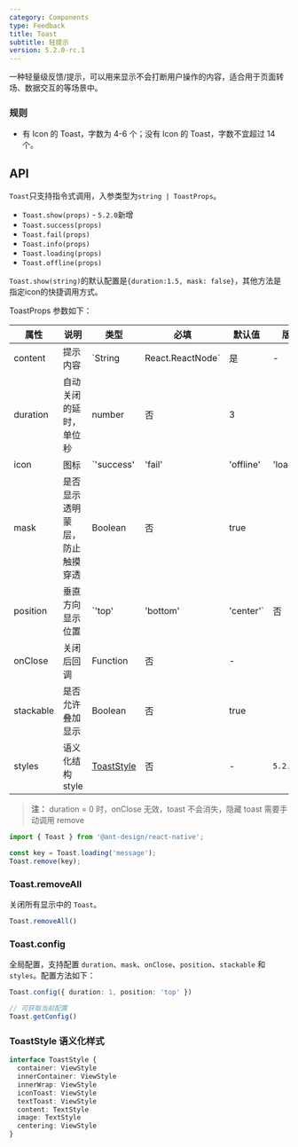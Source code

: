 ```yaml
---
category: Components
type: Feedback
title: Toast
subtitle: 轻提示
version: 5.2.0-rc.1
---
```


一种轻量级反馈/提示，可以用来显示不会打断用户操作的内容，适合用于页面转场、数据交互的等场景中。

### 规则
- 有 Icon 的 Toast，字数为 4-6 个；没有 Icon 的 Toast，字数不宜超过 14 个。

## API

`Toast`只支持指令式调用，入参类型为`string | ToastProps`。

- `Toast.show(props)` - `5.2.0`新增
- `Toast.success(props)`
- `Toast.fail(props)`
- `Toast.info(props)`
- `Toast.loading(props)`
- `Toast.offline(props)`

`Toast.show(string)`的默认配置是`{duration:1.5, mask: false}`，其他方法是指定icon的快捷调用方式。

ToastProps 参数如下：

|    属性    | 说明                           | 类型      | 必填 | 默认值 | 版本 |
| --------  | ------------------------------ | -------- | --- | ------ | ------|
| content   | 提示内容                        | `String | React.ReactNode`   | 是   |  -     ||
| duration  | 自动关闭的延时，单位秒            | number   |  否  |  3       ||
| icon      | 图标                           | `'success' | 'fail' | 'offline' | 'loading' | React.ReactNode` | 否 | - | `5.2.0` |
| mask      | 是否显示透明蒙层，防止触摸穿透     | Boolean   |  否   |   true  ||
| position  | 垂直方向显示位置                 | `'top' | 'bottom' | 'center'` | 否  | `'center'` | `5.2.0` |
| onClose   | 关闭后回调                      | Function  |  否  | - ||
| stackable | 是否允许叠加显示                 | Boolean  |  否   |   true  ||
| styles    | 语义化结构 style                | [ToastStyle](#toaststyle-语义化样式) | 否 | - | `5.2.0` |

> **注：**  duration = 0 时，onClose 无效，toast 不会消失，隐藏 toast 需要手动调用 remove

```js
import { Toast } from '@ant-design/react-native';

const key = Toast.loading('message');
Toast.remove(key);
```

### Toast.removeAll

关闭所有显示中的 `Toast`。

```ts
Toast.removeAll()
```

### Toast.config

全局配置，支持配置 `duration`、`mask`、`onClose`、`position`、`stackable` 和 `styles`。配置方法如下：

```ts
Toast.config({ duration: 1, position: 'top' })

// 可获取当前配置
Toast.getConfig()
```

### ToastStyle 语义化样式

```typescript
interface ToastStyle {
  container: ViewStyle
  innerContainer: ViewStyle
  innerWrap: ViewStyle
  iconToast: ViewStyle
  textToast: ViewStyle
  content: TextStyle
  image: TextStyle
  centering: ViewStyle
}
```